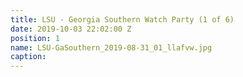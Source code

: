 ```yaml
---
title: LSU - Georgia Southern Watch Party (1 of 6)
date: 2019-10-03 22:02:00 Z
position: 1
name: LSU-GaSouthern_2019-08-31_01_llafvw.jpg
caption: 
---
```


